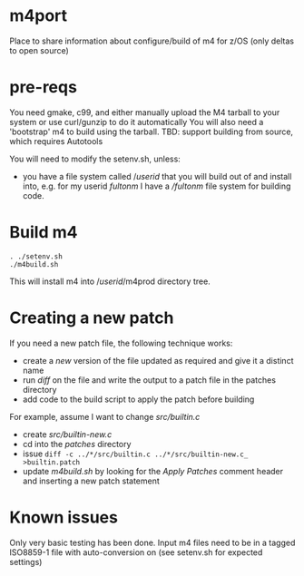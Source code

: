 # m4port
Place to share information about configure/build of m4 for z/OS (only deltas to open source)

# pre-reqs
You need gmake, c99, and either manually upload the M4 tarball to your system or use curl/gunzip to do it automatically
You will also need a 'bootstrap' m4 to build using the tarball. 
TBD: support building from source, which requires Autotools

You will need to modify the setenv.sh, unless:
 - you have a file system called /_userid_ that you will build out of and install into, e.g. for my userid _fultonm_ I have a _/fultonm_ file system for building code.

# Build m4
```
. ./setenv.sh
./m4build.sh
```

This will install m4 into /_userid_/m4prod directory tree.

# Creating a new patch

If you need a new patch file, the following technique works:

- create a _new_ version of the file updated as required and give it a distinct name                         
- run _diff_ on the file and write the output to a patch file in the patches directory
- add code to the build script to apply the patch before building

For example, assume I want to change _src/builtin.c_ 
- create _src/builtin-new.c_
- cd into the _patches_ directory
- issue `diff -c ../*/src/builtin.c ../*/src/builtin-new.c_ >builtin.patch`
- update _m4build.sh_ by looking for the _Apply Patches_ comment header and inserting a new patch statement

# Known issues

Only very basic testing has been done. Input m4 files need to be in a tagged ISO8859-1 file with auto-conversion on (see setenv.sh for expected settings)
